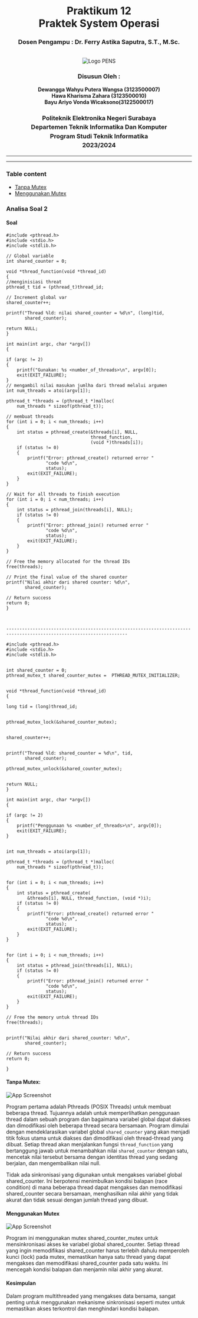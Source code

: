<div align="center">
  <h1 class="text-align: center;font-weight: bold">Praktikum 12<br>Praktek System Operasi</h1>
  <h3 class="text-align: center;">Dosen Pengampu : Dr. Ferry Astika Saputra, S.T., M.Sc.</h3>
</div>
<br />
<div align="center">
  <img src="https://upload.wikimedia.org/wikipedia/id/4/44/Logo_PENS.png" alt="Logo PENS">
  <h3 style="text-align: center;">Disusun Oleh : </h3>
  <p style="text-align: center;">
    <strong>Dewangga Wahyu Putera Wangsa (3123500007)</strong><br>
    <strong>Hawa Kharisma Zahara (3123500010)</strong><br>
    <strong>Bayu Ariyo Vonda Wicaksono(3122500017)</strong>
  </p>

<h3 style="text-align: center;line-height: 1.5">Politeknik Elektronika Negeri Surabaya<br>Departemen Teknik Informatika Dan Komputer<br>Program Studi Teknik Informatika<br>2023/2024</h3>
  <hr><hr>
</div>

### Table content

- [Tanpa Mutex](#tanpa-mutex)
- [Menggunakan Mutex](#menggunakan-mutex)

### Analisa Soal 2

#### Soal

    #include <pthread.h>
    #include <stdio.h>
    #include <stdlib.h>

    // Global variable
    int shared_counter = 0;

    void *thread_function(void *thread_id)
    {
    //menginisiasi threat
    pthread_t tid = (pthread_t)thread_id;

    // Increment global var
    shared_counter++;

    printf("Thread %ld: nilai shared_counter = %d\n", (long)tid,
           shared_counter);

    return NULL;
    }

    int main(int argc, char *argv[])
    {

    if (argc != 2)
    {
        printf("Gunakan: %s <number_of_threads>\n", argv[0]);
        exit(EXIT_FAILURE);
    }
    // mengambil nilai masukan jumlha dari thread melalui argumen
    int num_threads = atoi(argv[1]);

    pthread_t *threads = (pthread_t *)malloc(
        num_threads * sizeof(pthread_t));

    // membuat threads
    for (int i = 0; i < num_threads; i++)
    {
        int status = pthread_create(&threads[i], NULL,
                                    thread_function,
                                    (void *)threads[i]);
        if (status != 0)
        {
            printf("Error: pthread_create() returned error "
                   "code %d\n",
                   status);
            exit(EXIT_FAILURE);
        }
    }

    // Wait for all threads to finish execution
    for (int i = 0; i < num_threads; i++)
    {
        int status = pthread_join(threads[i], NULL);
        if (status != 0)
        {
            printf("Error: pthread_join() returned error "
                   "code %d\n",
                   status);
            exit(EXIT_FAILURE);
        }
    }

    // Free the memory allocated for the thread IDs
    free(threads);

    // Print the final value of the shared counter
    printf("Nilai akhir dari shared counter: %d\n",
           shared_counter);

    // Return success
    return 0;
    }



    --------------------------------------------------------------------------------------------------------------------

    #include <pthread.h>
    #include <stdio.h>
    #include <stdlib.h>


    int shared_counter = 0;
    pthread_mutex_t shared_counter_mutex =  PTHREAD_MUTEX_INITIALIZER;


    void *thread_function(void *thread_id)
    {
    
    long tid = (long)thread_id;

  
    pthread_mutex_lock(&shared_counter_mutex);

    
    shared_counter++;


    printf("Thread %ld: shared_counter = %d\n", tid,
           shared_counter);

    pthread_mutex_unlock(&shared_counter_mutex);

   
    return NULL;
    }

    int main(int argc, char *argv[])
    {
   
    if (argc != 2)
    {
        printf("Penggunaan %s <number_of_threads>\n", argv[0]);
        exit(EXIT_FAILURE);
    }

   
    int num_threads = atoi(argv[1]);

    pthread_t *threads = (pthread_t *)malloc(
        num_threads * sizeof(pthread_t));


    for (int i = 0; i < num_threads; i++)
    {
        int status = pthread_create(
            &threads[i], NULL, thread_function, (void *)i);
        if (status != 0)
        {
            printf("Error: pthread_create() returned error "
                   "code %d\n",
                   status);
            exit(EXIT_FAILURE);
        }
    }

   
    for (int i = 0; i < num_threads; i++)
    {
        int status = pthread_join(threads[i], NULL);
        if (status != 0)
        {
            printf("Error: pthread_join() returned error "
                   "code %d\n",
                   status);
            exit(EXIT_FAILURE);
        }
    }

    // Free the memory untuk thread IDs
    free(threads);

    
    printf("Nilai akhir dari shared_counter: %d\n",
           shared_counter);

    // Return success
    return 0;

    }


#### Tanpa Mutex:

![App Screenshot](assets/img/1.png)


Program pertama adalah Pthreads (POSIX Threads) untuk membuat beberapa thread. Tujuannya adalah untuk memperlihatkan penggunaan thread dalam sebuah program dan bagaimana variabel global dapat diakses dan dimodifikasi oleh beberapa thread secara bersamaan. Program dimulai dengan mendeklarasikan variabel global `shared_counter` yang akan menjadi titik fokus utama untuk diakses dan dimodifikasi oleh thread-thread yang dibuat. Setiap thread akan menjalankan fungsi `thread_function` yang bertanggung jawab untuk menambahkan nilai `shared_counter` dengan satu, mencetak nilai tersebut bersama dengan identitas thread yang sedang berjalan, dan mengembalikan nilai null.

Tidak ada sinkronisasi yang digunakan untuk mengakses variabel global shared_counter. Ini berpotensi menimbulkan kondisi balapan (race condition) di mana beberapa thread dapat mengakses dan memodifikasi shared_counter secara bersamaan, menghasilkan nilai akhir yang tidak akurat dan tidak sesuai dengan jumlah thread yang dibuat.

#### Menggunakan Mutex

![App Screenshot](assets/img/2.png)

Program ini menggunakan mutex shared_counter_mutex untuk mensinkronisasi akses ke variabel global shared_counter. Setiap thread yang ingin memodifikasi shared_counter harus terlebih dahulu memperoleh kunci (lock) pada mutex, memastikan hanya satu thread yang dapat mengakses dan memodifikasi shared_counter pada satu waktu. Ini mencegah kondisi balapan dan menjamin nilai akhir yang akurat.

#### Kesimpulan 

Dalam program multithreaded yang mengakses data bersama, sangat penting untuk menggunakan mekanisme sinkronisasi seperti mutex untuk memastikan akses terkontrol dan menghindari kondisi balapan. 
